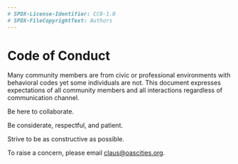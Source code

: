 ```yaml
---
# SPDX-License-Identifier: CC0-1.0
# SPDX-FileCopyrightText: Authors
---
```


# Code of Conduct

Many community members are from civic or professional environments with behavioral codes yet some individuals are not.
This document expresses expectations of all community members and all interactions regardless of communication channel.

Be here to collaborate.

Be considerate, respectful, and patient.

Strive to be as constructive as possible.

To raise a concern, please email claus@oascities.org.
